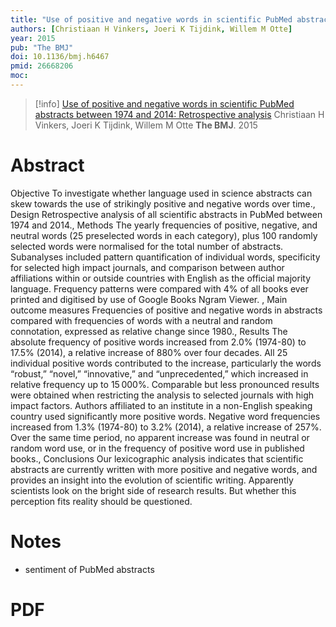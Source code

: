 ```yaml
---
title: "Use of positive and negative words in scientific PubMed abstracts between 1974 and 2014: Retrospective analysis"
authors: [Christiaan H Vinkers, Joeri K Tijdink, Willem M Otte]
year: 2015
pub: "The BMJ"
doi: 10.1136/bmj.h6467
pmid: 26668206
moc: 
---
```

>[!info]
[Use of positive and negative words in scientific PubMed abstracts between 1974 and 2014: Retrospective analysis](https://pubmed.ncbi.nlm.nih.gov/26668206/)
Christiaan H Vinkers, Joeri K Tijdink, Willem M Otte
**The BMJ**. 2015

# Abstract
Objective To investigate whether language used in science abstracts can skew towards the use of strikingly positive and negative words over time., Design Retrospective analysis of all scientific abstracts in PubMed between 1974 and 2014., Methods The yearly frequencies of positive, negative, and neutral words (25 preselected words in each category), plus 100 randomly selected words were normalised for the total number of abstracts. Subanalyses included pattern quantification of individual words, specificity for selected high impact journals, and comparison between author affiliations within or outside countries with English as the official majority language. Frequency patterns were compared with 4% of all books ever printed and digitised by use of Google Books Ngram Viewer. , Main outcome measures Frequencies of positive and negative words in abstracts compared with frequencies of words with a neutral and random connotation, expressed as relative change since 1980., Results The absolute frequency of positive words increased from 2.0% (1974-80) to 17.5% (2014), a relative increase of 880% over four decades. All 25 individual positive words contributed to the increase, particularly the words “robust,” “novel,” “innovative,” and “unprecedented,” which increased in relative frequency up to 15 000%. Comparable but less pronounced results were obtained when restricting the analysis to selected journals with high impact factors. Authors affiliated to an institute in a non-English speaking country used significantly more positive words. Negative word frequencies increased from 1.3% (1974-80) to 3.2% (2014), a relative increase of 257%. Over the same time period, no apparent increase was found in neutral or random word use, or in the frequency of positive word use in published books., Conclusions Our lexicographic analysis indicates that scientific abstracts are currently written with more positive and negative words, and provides an insight into the evolution of scientific writing. Apparently scientists look on the bright side of research results. But whether this perception fits reality should be questioned.

# Notes
- sentiment of PubMed abstracts

# PDF
